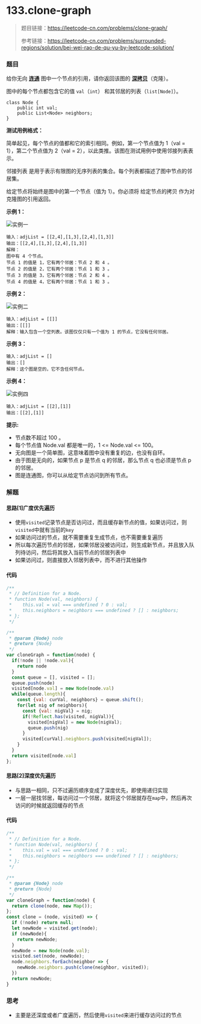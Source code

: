# 133.clone-graph

> 题目链接：https://leetcode-cn.com/problems/clone-graph/
>
> 参考链接：https://leetcode-cn.com/problems/surrounded-regions/solution/bei-wei-rao-de-qu-yu-by-leetcode-solution/

### 题目

给你无向 **[连通](https://baike.baidu.com/item/连通图/6460995?fr=aladdin)** 图中一个节点的引用，请你返回该图的 [**深拷贝**](https://baike.baidu.com/item/深拷贝/22785317?fr=aladdin)（克隆）。

图中的每个节点都包含它的值 `val`（`int`） 和其邻居的列表（`list[Node]`）。

```
class Node {
    public int val;
    public List<Node> neighbors;
}
```

**测试用例格式：**

简单起见，每个节点的值都和它的索引相同。例如，第一个节点值为 1（val = 1），第二个节点值为 2（val = 2），以此类推。该图在测试用例中使用邻接列表表示。

邻接列表 是用于表示有限图的无序列表的集合。每个列表都描述了图中节点的邻居集。

给定节点将始终是图中的第一个节点（值为 1）。你必须将 给定节点的拷贝 作为对克隆图的引用返回。

**示例 1：**

![实例一](https://assets.leetcode-cn.com/aliyun-lc-upload/uploads/2020/02/01/133_clone_graph_question.png)

```
输入：adjList = [[2,4],[1,3],[2,4],[1,3]]
输出：[[2,4],[1,3],[2,4],[1,3]]
解释：
图中有 4 个节点。
节点 1 的值是 1，它有两个邻居：节点 2 和 4 。
节点 2 的值是 2，它有两个邻居：节点 1 和 3 。
节点 3 的值是 3，它有两个邻居：节点 2 和 4 。
节点 4 的值是 4，它有两个邻居：节点 1 和 3 。
```

**示例 2：**

![实例二](https://assets.leetcode-cn.com/aliyun-lc-upload/uploads/2020/02/01/graph.png)

```
输入：adjList = [[]]
输出：[[]]
解释：输入包含一个空列表。该图仅仅只有一个值为 1 的节点，它没有任何邻居。
```

**示例 3：**

```
输入：adjList = []
输出：[]
解释：这个图是空的，它不含任何节点。
```

**示例 4：**

![实例四](https://assets.leetcode-cn.com/aliyun-lc-upload/uploads/2020/02/01/graph-1.png)

```
输入：adjList = [[2],[1]]
输出：[[2],[1]]
```

**提示:**

* 节点数不超过 100 。
* 每个节点值 Node.val 都是唯一的，1 <= Node.val <= 100。
* 无向图是一个简单图，这意味着图中没有重复的边，也没有自环。
* 由于图是无向的，如果节点 p 是节点 q 的邻居，那么节点 q 也必须是节点 p 的邻居。
* 图是连通图，你可以从给定节点访问到所有节点。



### 解题

#### 思路[1]广度优先遍历

* 使用`visited`记录节点是否访问过，而且缓存新节点的值，如果访问过，则`visited`中就有当前的`key`
* 如果访问过的节点，就不需要重复生成节点，也不需要重复遍历
* 所以每次遍历节点的邻居，如果邻居没被访问过，则生成新节点，并且放入队列待访问，然后将其放入当前节点的邻居列表中
* 如果访问过，则直接放入邻居列表中，而不进行其他操作

#### 代码

```javascript
/**
 * // Definition for a Node.
 * function Node(val, neighbors) {
 *    this.val = val === undefined ? 0 : val;
 *    this.neighbors = neighbors === undefined ? [] : neighbors;
 * };
 */

/**
 * @param {Node} node
 * @return {Node}
 */
var cloneGraph = function(node) {
  if(!node || !node.val){
    return node
  }
  const queue = [], visited = [];
  queue.push(node)
  visited[node.val] = new Node(node.val)
  while(queue.length){
    const {val: curVal, neighbors} = queue.shift();
    for(let nig of neighbors){
      const {val: nigVal} = nig;
      if(!Reflect.has(visited, nigVal)){
        visited[nigVal] = new Node(nigVal);
        queue.push(nig)
      }
      visited[curVal].neighbors.push(visited[nigVal]);
    }
  }
  return visited[node.val]
};
```

#### 思路[2]深度优先遍历

* 与思路一相同，只不过遍历顺序变成了深度优先，即使用递归实现
* 一层一层找邻居，每访问过一个邻居，就将这个邻居就存在`map`中，然后再次访问的时候就返回缓存的节点

#### 代码

```javascript
/**
 * // Definition for a Node.
 * function Node(val, neighbors) {
 *    this.val = val === undefined ? 0 : val;
 *    this.neighbors = neighbors === undefined ? [] : neighbors;
 * };
 */

/**
 * @param {Node} node
 * @return {Node}
 */
var cloneGraph = function(node) { 
  return clone(node, new Map());
};
const clone = (node, visited) => {
  if (!node) return null;
  let newNode = visited.get(node);
  if (newNode){
    return newNode;
  } 
  newNode = new Node(node.val);
  visited.set(node, newNode);
  node.neighbors.forEach(neighbor => {
    newNode.neighbors.push(clone(neighbor, visited));
  })
  return newNode;
}
```



### 思考

* 主要是还深度或者广度遍历，然后使用`visited`来进行缓存访问过的节点